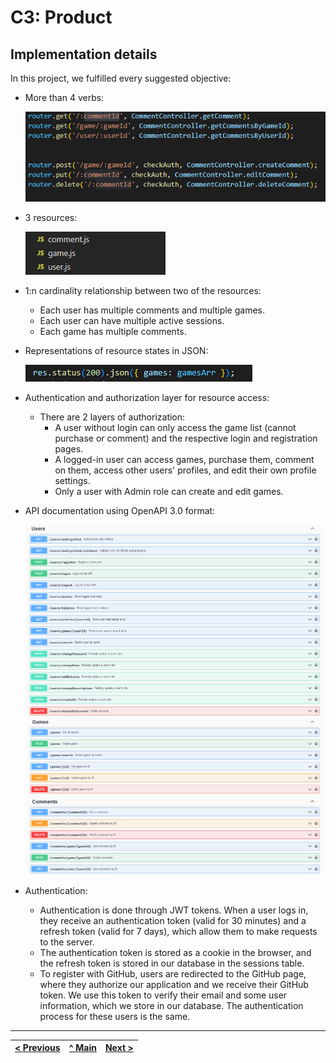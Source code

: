 # C3: Product

## Implementation details

In this project, we fulfilled every suggested objective:

- More than 4 verbs:

  ![Verbs](images/image01.png)

- 3 resources:

  ![Resources](images/image02.png)

- 1:n cardinality relationship between two of the resources:
  - Each user has multiple comments and multiple games.
  - Each user can have multiple active sessions.
  - Each game has multiple comments.

- Representations of resource states in JSON:

  ![JSON](images/images03.png)

- Authentication and authorization layer for resource access:
  - There are 2 layers of authorization:
    - A user without login can only access the game list (cannot purchase or comment) and the respective login and registration pages.
    - A logged-in user can access games, purchase them, comment on them, access other users' profiles, and edit their own profile settings.
    - Only a user with Admin role can create and edit games.

- API documentation using OpenAPI 3.0 format:

  ![DOCS_1](images/images04.png)
  ![DOCS_2](images/images05.png)

- Authentication:
  - Authentication is done through JWT tokens. When a user logs in, they receive an authentication token (valid for 30 minutes) and a refresh token (valid for 7 days), which allow them to make requests to the server.
  - The authentication token is stored as a cookie in the browser, and the refresh token is stored in our database in the sessions table.
  - To register with GitHub, users are redirected to the GitHub page, where they authorize our application and we receive their GitHub token. We use this token to verify their email and some user information, which we store in our database. The authentication process for these users is the same.

---

[< Previous](c2.md) | [^ Main](../../../) | [Next >](c4.md)
:--- | :---: | ---:
